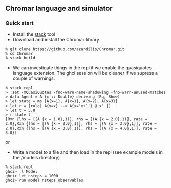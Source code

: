 ## Chromar language and simulator

### Quick start
* Install the [stack](https://docs.haskellstack.org/en/stable/README/#how-to-install) tool
* Download and install the Chromar library
```
% git clone https://github.com/azardilis/Chromar.git
% cd Chromar
% stack build
```
* We can investigate things in the repl if we enable the quasiquotes language
  extension. The ghci session will be cleaner if we supress a couple of warnings.
```
% stack repl
> :set -XQuasiQuotes -fno-warn-name-shadowing -fno-warn-unused-matches
> data Agent = A {x :: Double} deriving (Eq, Show)
> let state = ms [A{x=1}, A{x=1}, A{x=2}, A{x=3}]
> let r = [rule| A{x=x} --> A{x='x+1'} @'x' |]
> let t = 5.0
> r state t
[Rxn {lhs = [(A {x = 1.0},1)], rhs = [(A {x = 2.0},1)], rate = 2.0},Rxn {lhs = [(A {x = 2.0},1)], rhs = [(A {x = 3.0},1)], rate = 2.0},Rxn {lhs = [(A {x = 3.0},1)], rhs = [(A {x = 4.0},1)], rate = 3.0}]
```
or
* Write a model to a file and then load in the repl (see example models in the /models directory)
```
% stack repl
ghci> :l Model
ghci> let nsteps = 1000
ghci> run model nsteps observables
```

